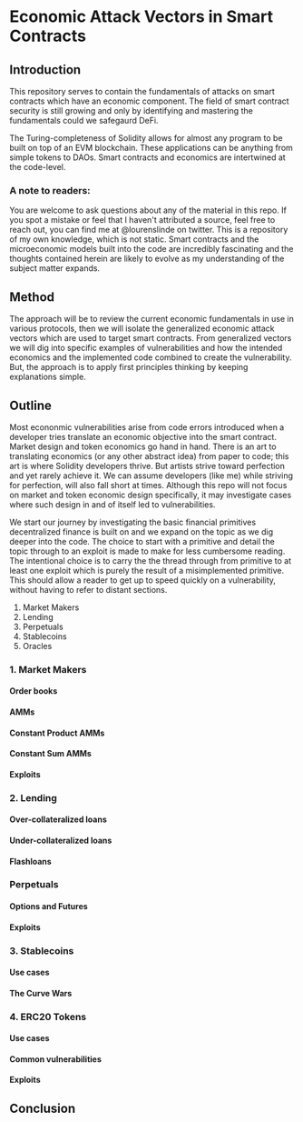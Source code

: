 # Economic Attack Vectors in Smart Contracts  

## Introduction  

This repository serves to contain the fundamentals of attacks on smart contracts which have an economic component. The field of smart contract security is still growing and only by identifying and mastering the fundamentals could we safegaurd DeFi.  

The Turing-completeness of Solidity allows for almost any program to be built on top of an EVM blockchain. These applications can be anything from simple tokens to DAOs. Smart contracts and economics are intertwined at the code-level.  

### A note to readers:
You are welcome to ask questions about any of the material in this repo. If you spot a mistake or feel that I haven't attributed a source, feel free to reach out, you can find me at @lourenslinde on twitter. This is a repository of my own knowledge, which is not static. Smart contracts and the microeconomic models built into the code are incredibly fascinating and the thoughts contained herein are likely to evolve as my understanding of the subject matter expands. 

## Method
The approach will be to review the current economic fundamentals in use in various protocols, then we will isolate the generalized economic attack vectors which are used to target smart contracts. From generalized vectors we will dig into specific examples of vulnerabilities and how the intended economics and the implemented code combined to create the vulnerability. But, the approach is to apply first principles thinking by keeping explanations simple.


## Outline  

Most econonmic vulnerabilities arise from code errors introduced when a developer tries translate an economic objective into the smart contract. Market design and token economics go hand in hand. There is an art to translating economics (or any other abstract idea) from paper to code; this art is where Solidity developers thrive. But artists strive toward perfection and yet rarely achieve it. We can assume developers (like me) while striving for perfection, will also fall short at times. Although this repo will not focus on market and token economic design specifically, it may investigate cases where such design in and of itself led to vulnerabilities.  

We start our journey by investigating the basic financial primitives decentralized finance is built on and we expand on the topic as we dig deeper into the code. The choice to start with a primitive and detail the topic through to an exploit is made to make for less cumbersome reading. The intentional choice is to carry the the thread through from primitive to at least one exploit which is purely the result of a misimplemented primitive. This should allow a reader to get up to speed quickly on a vulnerability, without having to refer to distant sections.  

1. Market Makers  
2. Lending  
3. Perpetuals  
4. Stablecoins  
5. Oracles  

### 1. Market Makers  

#### Order books

#### AMMs  

#### Constant Product AMMs  

#### Constant Sum AMMs  

#### Exploits

### 2. Lending  

#### Over-collateralized loans  

#### Under-collateralized loans  

#### Flashloans  

### Perpetuals  

#### Options and Futures  

#### Exploits

### 3. Stablecoins  

#### Use cases  

#### The Curve Wars  

### 4. ERC20 Tokens  

#### Use cases  

#### Common vulnerabilities  

#### Exploits

## Conclusion  